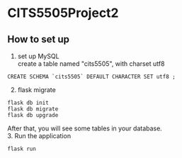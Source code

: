 # CITS5505Project2

## How to set up

1. set up MySQL  
create a table named "cits5505", with charset utf8
```MySQL
CREATE SCHEMA `cits5505` DEFAULT CHARACTER SET utf8 ;
```
2. flask migrate  
```shell
flask db init
flask db migrate
flask db upgrade
```
After that, you will see some tables in your database.  
3. Run the application  
```shell
flask run
```

